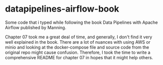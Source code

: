 # datapipelines-airflow-book

Some code that i typed while following the book Data Pipelines with Apache Airflow published by Manning.

Chapter 07 took me a great deal of time, and generally,
I don't find it very well explained in the book.
There are a lot of nuances with using AWS or minio and
looking at the docker-compose file and source code
from the original repo might cause confusion.
Therefore, I took the time to write a comprehensive
README for chapter 07 in hopes that it might help
others.
